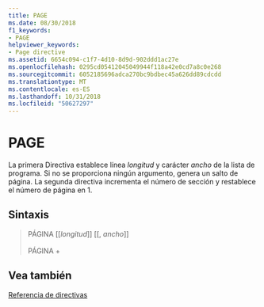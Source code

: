 ```yaml
---
title: PAGE
ms.date: 08/30/2018
f1_keywords:
- PAGE
helpviewer_keywords:
- Page directive
ms.assetid: 6654c094-c1f7-4d10-8d9d-902ddd1ac27e
ms.openlocfilehash: 0295cd05412045049944f118a42e0cd7a8c0e268
ms.sourcegitcommit: 6052185696adca270bc9bdbec45a626dd89cdcdd
ms.translationtype: MT
ms.contentlocale: es-ES
ms.lasthandoff: 10/31/2018
ms.locfileid: "50627297"
---
```

# <a name="page"></a>PAGE

La primera Directiva establece línea *longitud* y carácter *ancho* de la lista de programa. Si no se proporciona ningún argumento, genera un salto de página. La segunda directiva incrementa el número de sección y restablece el número de página en 1.

## <a name="syntax"></a>Sintaxis

> PÁGINA [[*longitud*]] [[, *ancho*]]<br/><br/>
> PÁGINA +

## <a name="see-also"></a>Vea también

[Referencia de directivas](../../assembler/masm/directives-reference.md)<br/>